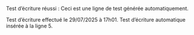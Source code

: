 Test d’écriture réussi : Ceci est une ligne de test générée automatiquement.
 
Test d’écriture effectué le 29/07/2025 à 17h01.
Test d’écriture automatique insérée à la ligne 5.
